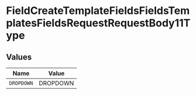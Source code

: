 # FieldCreateTemplateFieldsFieldsTemplatesFieldsRequestRequestBody11Type


## Values

| Name       | Value      |
| ---------- | ---------- |
| `DROPDOWN` | DROPDOWN   |
